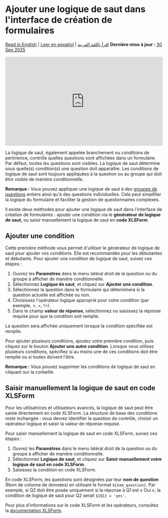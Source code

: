 # Ajouter une logique de saut dans l'interface de création de formulaires
<a href="../skip_logic.html">Read in English</a> | <a href="../es/skip_logic.html">Leer en español</a> | <a href="../ar/skip_logic.html">اقرأ باللغة العربية</a>
**Dernière mise à jour :** <a href="https://github.com/kobotoolbox/docs/blob/0d832566f7fb9d5e452c73468e52ec242eac992f/source/skip_logic.md" class="reference">30 Sep 2025</a>

<iframe src="https://www.youtube.com/embed/uLSnoG0mqV4?si=63o4YeQUZWOsZmfF" style="width: 100%; aspect-ratio: 16 / 9; height: auto; border: 0;" title="YouTube video player" frameborder="0" allow="accelerometer; autoplay; clipboard-write; encrypted-media; gyroscope; picture-in-picture; web-share" allowfullscreen></iframe>

La logique de saut, également appelée branchement ou conditions de pertinence, contrôle quelles questions sont affichées dans un formulaire. Par défaut, toutes les questions sont visibles. La logique de saut détermine sous quelle(s) condition(s) une question doit apparaître. Les conditions de logique de saut sont toujours appliquées à la question ou au groupe qui doit être visible de manière conditionnelle.

<p class="note">
    <strong>Remarque :</strong> Vous pouvez appliquer une logique de saut à des <a href="group_repeat.html">groupes de questions</a> entiers ainsi qu'à des questions individuelles. Cela peut simplifier la logique du formulaire et faciliter la gestion de questionnaires complexes.
</p>

Il existe deux méthodes pour ajouter une logique de saut dans l'interface de création de formulaires : ajouter une condition via le **générateur de logique de saut**, ou saisir manuellement la logique de saut en **code XLSForm**.

## Ajouter une condition

Cette première méthode vous permet d'utiliser le générateur de logique de saut pour ajouter vos conditions. Elle est recommandée pour les débutantes et débutants. Pour ajouter une condition de logique de saut, suivez ces étapes :

1. Ouvrez les <i class="k-icon-settings"></i> **Paramètres** dans le menu latéral droit de la question ou du groupe à afficher de manière conditionnelle.
2. Sélectionnez **Logique de saut**, et cliquez sur **Ajouter une condition**.
3. Sélectionnez la question dans le formulaire qui déterminera si la question actuelle est affichée ou non.
4. Choisissez l'opérateur logique approprié pour votre condition (par exemple, >, =, !=).
5. Dans le champ **valeur de réponse**, sélectionnez ou saisissez la réponse requise pour que la condition soit remplie.

La question sera affichée uniquement lorsque la condition spécifiée est remplie.

Pour ajouter plusieurs conditions, ajoutez votre première condition, puis cliquez sur le bouton **Ajouter une autre condition**. Lorsque vous utilisez plusieurs conditions, spécifiez si au moins une de ces conditions doit être remplie ou si toutes doivent l'être.

<p class="note">
    <strong>Remarque :</strong> Vous pouvez supprimer les conditions de logique de saut en cliquant sur la <i class="k-icon-trash"></i> corbeille.
</p>

## Saisir manuellement la logique de saut en code XLSForm
Pour les utilisatrices et utilisateurs avancés, la logique de saut peut être saisie directement en code XLSForm. La structure de base des conditions reste inchangée : vous devrez identifier la question de contrôle, choisir un opérateur logique et saisir la valeur de réponse requise.

Pour saisir manuellement la logique de saut en code XLSForm, suivez ces étapes :
1. Ouvrez les <i class="k-icon-settings"></i> **Paramètres** dans le menu latéral droit de la question ou du groupe à afficher de manière conditionnelle.
2. Sélectionnez **Logique de saut**, et cliquez sur **Saisir manuellement votre logique de saut en code XLSForm**.
3. Saisissez la condition en code XLSForm.

En code XLSForm, les questions sont désignées par leur **nom de question** (Nom de colonne de données) en utilisant le format `${nom_question}`. Par exemple, si Q2 doit être posée uniquement si la réponse à Q1 est « Oui », la condition de logique de saut pour Q2 serait `${Q1} = 'yes'`.

<p class="note">
    Pour plus d'informations sur le code XLSForm et les opérateurs, consultez la <a href="https://xlsform.org/en/#relevant">documentation XLSForm</a>.
</p>